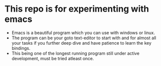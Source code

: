 
# This repo is for experimenting with emacs
  * Emacs is a beautiful program which you can use with windows or linux.
  * The program can be your goto text-editor to start with and for almost all your tasks if you further deep dive and have patience to learn the key 
  bindings.
  * This being one of the longest running program still under active development, must be tried atleast once.
